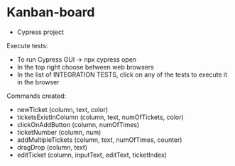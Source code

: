 # Kanban-board
- Cypress project

Execute tests:
- To run Cypress GUI -> npx cypress open
- In the top right choose between web browsers
- In the list of INTEGRATION TESTS, click on any of the tests to execute it in the browser

Commands created:
- newTicket (column, text, color)
- ticketsExistInColumn (column, text, numOfTickets, color)
- clickOnAddButton (column, numOfTimes)
- ticketNumber (column, num)
- addMultipleTickets (column, text, numOfTimes, counter)
- dragDrop (column, text)
- editTicket (column, inputText, editText, ticketIndex)